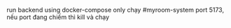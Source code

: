run backend using docker-compose only
chạy #myroom-system port 5173, nếu port đang chiếm thì kill và chạy